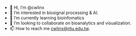 - 👋 Hi, I’m @cwlinx
- 👀 I’m interested in biosignal processing & AI.
- 🌱 I’m currently learning bioinfomatics
- 💞️ I’m looking to collaborate on bioanalytics and visualization.
- 📫 How to reach me cwlinx@ntu.edu.tw.

<!---
cwlinx/cwlinx is a ✨ special ✨ repository because its `README.md` (this file) appears on your GitHub profile.
You can click the Preview link to take a look at your changes.
--->
